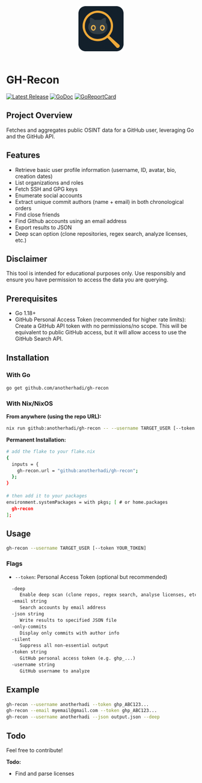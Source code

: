 <div align="center">
    <img src="https://raw.githubusercontent.com/anotherhadi/gh-recon/main/.github/assets/logo.png" width="120px" />
</div>

<br>

# GH-Recon

<p>
    <a href="https://github.com/anotherhadi/gh-recon/releases"><img src="https://img.shields.io/github/release/anotherhadi/gh-recon.svg" alt="Latest Release"></a>
    <a href="https://pkg.go.dev/github.com/anotherhadi/gh-recon?tab=doc"><img src="https://godoc.org/github.com/anotherhadi/gh-recon?status.svg" alt="GoDoc"></a>
    <a href="https://goreportcard.com/report/github.com/anotherhadi/gh-recon"><img src="https://goreportcard.com/badge/github.com/anotherhadi/gh-recon" alt="GoReportCard"></a>
</p>

## Project Overview

Fetches and aggregates public OSINT data for a GitHub user, leveraging Go and the GitHub API.

## Features

- Retrieve basic user profile information (username, ID, avatar, bio, creation dates)
- List organizations and roles
- Fetch SSH and GPG keys
- Enumerate social accounts
- Extract unique commit authors (name + email) in both chronological orders
- Find close friends
- Find Github accounts using an email address
- Export results to JSON
- Deep scan option (clone repositories, regex search, analyze licenses, etc.)

## Disclaimer

This tool is intended for educational purposes only. Use responsibly and ensure you have permission to access the data you are querying.

## Prerequisites

- Go 1.18+
- GitHub Personal Access Token (recommended for higher rate limits): Create a GitHub API token with no permissions/no scope. This will be equivalent to public GitHub access, but it will allow access to use the GitHub Search API.

## Installation

### With Go

```bash
go get github.com/anotherhadi/gh-recon
```

### With Nix/NixOS

**From anywhere (using the repo URL):**

```bash
nix run github:anotherhadi/gh-recon -- --username TARGET_USER [--token YOUR_TOKEN]
```

**Permanent Installation:**

```bash
# add the flake to your flake.nix
{
  inputs = {
    gh-recon.url = "github:anotherhadi/gh-recon";
  };
}

# then add it to your packages
environment.systemPackages = with pkgs; [ # or home.packages
  gh-recon
];
```

## Usage

```bash
gh-recon --username TARGET_USER [--token YOUR_TOKEN]
```

### Flags

- `--token`: Personal Access Token (optional but recommended)

```txt
  -deep
     Enable deep scan (clone repos, regex search, analyse licenses, etc.)
  -email string
     Search accounts by email address
  -json string
     Write results to specified JSON file
  -only-commits
     Display only commits with author info
  -silent
     Suppress all non-essential output
  -token string
     GitHub personal access token (e.g. ghp_...)
  -username string
     GitHub username to analyze
```

## Example

```bash
gh-recon --username anotherhadi --token ghp_ABC123...
gh-recon --email myemail@gmail.com --token ghp_ABC123...
gh-recon --username anotherhadi --json output.json --deep
```

## Todo

Feel free to contribute!

**Todo:**

- Find and parse licenses
